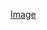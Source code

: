 [Image](https://github.com/RencyBoreh/test/blob/faf79abb423b8219ddc14163857c7f41fa3bea49/Book%20store.drawio.pdf)
